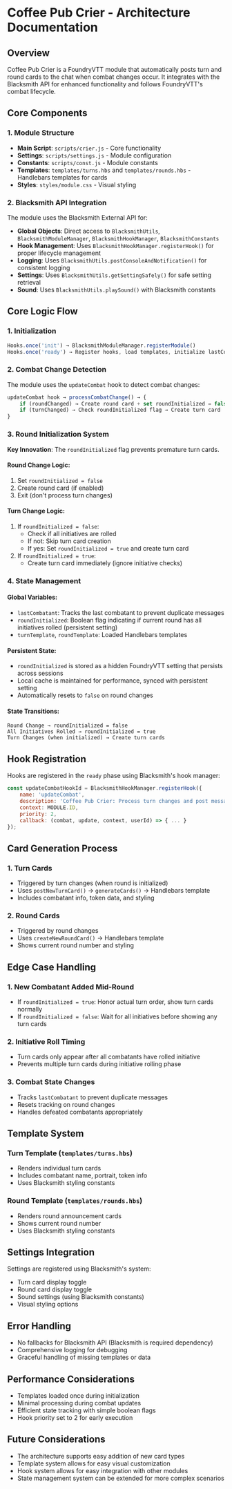 # Coffee Pub Crier - Architecture Documentation

## Overview

Coffee Pub Crier is a FoundryVTT module that automatically posts turn and round cards to the chat when combat changes occur. It integrates with the Blacksmith API for enhanced functionality and follows FoundryVTT's combat lifecycle.

## Core Components

### 1. Module Structure
- **Main Script**: `scripts/crier.js` - Core functionality
- **Settings**: `scripts/settings.js` - Module configuration
- **Constants**: `scripts/const.js` - Module constants
- **Templates**: `templates/turns.hbs` and `templates/rounds.hbs` - Handlebars templates for cards
- **Styles**: `styles/module.css` - Visual styling

### 2. Blacksmith API Integration

The module uses the Blacksmith External API for:
- **Global Objects**: Direct access to `BlacksmithUtils`, `BlacksmithModuleManager`, `BlacksmithHookManager`, `BlacksmithConstants`
- **Hook Management**: Uses `BlacksmithHookManager.registerHook()` for proper lifecycle management
- **Logging**: Uses `BlacksmithUtils.postConsoleAndNotification()` for consistent logging
- **Settings**: Uses `BlacksmithUtils.getSettingSafely()` for safe setting retrieval
- **Sound**: Uses `BlacksmithUtils.playSound()` with Blacksmith constants

## Core Logic Flow

### 1. Initialization
```javascript
Hooks.once('init') → BlacksmithModuleManager.registerModule()
Hooks.once('ready') → Register hooks, load templates, initialize lastCombatant
```

### 2. Combat Change Detection

The module uses the `updateCombat` hook to detect combat changes:

```javascript
updateCombat hook → processCombatChange() → {
    if (roundChanged) → Create round card + set roundInitialized = false
    if (turnChanged) → Check roundInitialized flag → Create turn card
}
```

### 3. Round Initialization System

**Key Innovation**: The `roundInitialized` flag prevents premature turn cards.

#### Round Change Logic:
1. Set `roundInitialized = false`
2. Create round card (if enabled)
3. Exit (don't process turn changes)

#### Turn Change Logic:
1. If `roundInitialized = false`:
   - Check if all initiatives are rolled
   - If not: Skip turn card creation
   - If yes: Set `roundInitialized = true` and create turn card
2. If `roundInitialized = true`:
   - Create turn card immediately (ignore initiative checks)

### 4. State Management

#### Global Variables:
- `lastCombatant`: Tracks the last combatant to prevent duplicate messages
- `roundInitialized`: Boolean flag indicating if current round has all initiatives rolled (persistent setting)
- `turnTemplate`, `roundTemplate`: Loaded Handlebars templates

#### Persistent State:
- `roundInitialized` is stored as a hidden FoundryVTT setting that persists across sessions
- Local cache is maintained for performance, synced with persistent setting
- Automatically resets to `false` on round changes

#### State Transitions:
```
Round Change → roundInitialized = false
All Initiatives Rolled → roundInitialized = true
Turn Changes (when initialized) → Create turn cards
```

## Hook Registration

Hooks are registered in the `ready` phase using Blacksmith's hook manager:

```javascript
const updateCombatHookId = BlacksmithHookManager.registerHook({
    name: 'updateCombat',
    description: 'Coffee Pub Crier: Process turn changes and post messages',
    context: MODULE.ID,
    priority: 2,
    callback: (combat, update, context, userId) => { ... }
});
```

## Card Generation Process

### 1. Turn Cards
- Triggered by turn changes (when round is initialized)
- Uses `postNewTurnCard()` → `generateCards()` → Handlebars template
- Includes combatant info, token data, and styling

### 2. Round Cards
- Triggered by round changes
- Uses `createNewRoundCard()` → Handlebars template
- Shows current round number and styling

## Edge Case Handling

### 1. New Combatant Added Mid-Round
- If `roundInitialized = true`: Honor actual turn order, show turn cards normally
- If `roundInitialized = false`: Wait for all initiatives before showing any turn cards

### 2. Initiative Roll Timing
- Turn cards only appear after all combatants have rolled initiative
- Prevents multiple turn cards during initiative rolling phase

### 3. Combat State Changes
- Tracks `lastCombatant` to prevent duplicate messages
- Resets tracking on round changes
- Handles defeated combatants appropriately

## Template System

### Turn Template (`templates/turns.hbs`)
- Renders individual turn cards
- Includes combatant name, portrait, token info
- Uses Blacksmith styling constants

### Round Template (`templates/rounds.hbs`)
- Renders round announcement cards
- Shows current round number
- Uses Blacksmith styling constants

## Settings Integration

Settings are registered using Blacksmith's system:
- Turn card display toggle
- Round card display toggle
- Sound settings (using Blacksmith constants)
- Visual styling options

## Error Handling

- No fallbacks for Blacksmith API (Blacksmith is required dependency)
- Comprehensive logging for debugging
- Graceful handling of missing templates or data

## Performance Considerations

- Templates loaded once during initialization
- Minimal processing during combat updates
- Efficient state tracking with simple boolean flags
- Hook priority set to 2 for early execution

## Future Considerations

- The architecture supports easy addition of new card types
- Template system allows for easy visual customization
- Hook system allows for easy integration with other modules
- State management system can be extended for more complex scenarios
